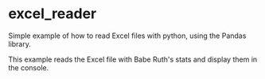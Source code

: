 # excel_reader
Simple example of how to read Excel files with python, using the Pandas library.

This example reads the Excel file with Babe Ruth's stats and display them in the console.
